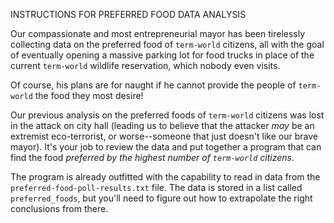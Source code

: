 INSTRUCTIONS FOR PREFERRED FOOD DATA ANALYSIS

Our compassionate and most entrepreneurial mayor has been tirelessly collecting data
on the preferred food of `term-world` citizens,
all with the goal of eventually opening a massive parking lot for food trucks
in place of the current `term-world` wildlife reservation, which nobody even visits.

Of course, his plans are for naught if he cannot provide the people of `term-world` the food they most desire!

Our previous analysis on the preferred foods of `term-world` citizens
was lost in the attack on city hall
(leading us to believe that the attacker *may* be an extremist eco-terrorist,
or worse--someone that just doesn't like our brave mayor).
It's your job to review the data and put together a program that can find the food
*preferred by the highest number of `term-world` citizens*.

The program is already outfitted with the capability to read in data from the `preferred-food-poll-results.txt` file.
The data is stored in a list called `preferred_foods`,
but you'll need to figure out how to extrapolate the right conclusions from there.
